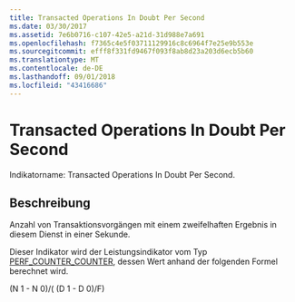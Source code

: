 ```yaml
---
title: Transacted Operations In Doubt Per Second
ms.date: 03/30/2017
ms.assetid: 7e6b0716-c107-42e5-a21d-31d988e7a691
ms.openlocfilehash: f7365c4e5f03711129916c8c6964f7e25e9b553e
ms.sourcegitcommit: efff8f331fd9467f093f8ab8d23a203d6ecb5b60
ms.translationtype: MT
ms.contentlocale: de-DE
ms.lasthandoff: 09/01/2018
ms.locfileid: "43416686"
---
```

# <a name="transacted-operations-in-doubt-per-second"></a>Transacted Operations In Doubt Per Second
Indikatorname: Transacted Operations In Doubt Per Second.  
  
## <a name="description"></a>Beschreibung  
 Anzahl von Transaktionsvorgängen mit einem zweifelhaften Ergebnis in diesem Dienst in einer Sekunde.  
  
 Dieser Indikator wird der Leistungsindikator vom Typ [PERF_COUNTER_COUNTER](https://go.microsoft.com/fwlink/?LinkID=94649), dessen Wert anhand der folgenden Formel berechnet wird.  
  
 (N 1 - N 0)/( (D 1 - D 0)/F)
